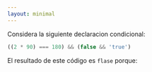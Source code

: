 ```yaml
---
layout: minimal 
---
```


<!-- Consider the following conditional statement: -->
Considera la siguiente declaracion condicional:

```js
((2 * 90) === 180) && (false && 'true')
```

<!-- The result of this code is `false` because: -->
El resultado de este código es `flase` porque: